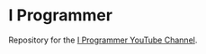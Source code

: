 # I Programmer
Repository for the [I Programmer YouTube Channel](https://www.youtube.com/channel/UClJD2Q_2B2hcQAG70cvLhXw).

